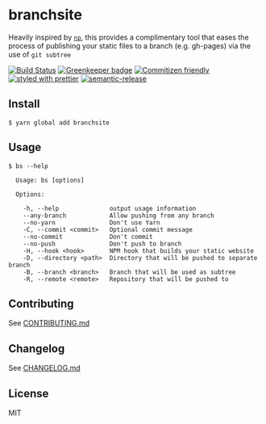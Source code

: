 # branchsite

Heavily inspired by [`np`](https://github.com/sindresorhus/np), this provides a complimentary tool that eases the process of publishing your static files to a branch (e.g. gh-pages) via the use of `git subtree`

 [![Build Status](https://travis-ci.org/enriquecaballero/branchsite.svg?branch=master)](https://travis-ci.org/enriquecaballero/branchsite)  [![Greenkeeper badge](https://badges.greenkeeper.io/enriquecaballero/branchsite.svg)](https://greenkeeper.io/) [![Commitizen friendly](https://img.shields.io/badge/commitizen-friendly-brightgreen.svg)](http://commitizen.github.io/cz-cli/) [![styled with prettier](https://img.shields.io/badge/styled_with-prettier-ff69b4.svg)](https://github.com/prettier/prettier) [![semantic-release](https://img.shields.io/badge/%20%20%F0%9F%93%A6%F0%9F%9A%80-semantic--release-e10079.svg)](https://github.com/semantic-release/semantic-release)

## Install
```
$ yarn global add branchsite
```

## Usage
```
$ bs --help

  Usage: bs [options]

  Options:

    -h, --help              output usage information
    --any-branch            Allow pushing from any branch
    --no-yarn               Don't use Yarn
    -C, --commit <commit>   Optional commit message
    --no-commit             Don't commit
    --no-push               Don't push to branch
    -H, --hook <hook>       NPM hook that builds your static website
    -D, --directory <path>  Directory that will be pushed to separate branch
    -B, --branch <branch>   Branch that will be used as subtree
    -R, --remote <remote>   Repository that will be pushed to
```

## Contributing

See [CONTRIBUTING.md](CONTRIBUTING.md)

## Changelog

See [CHANGELOG.md](CHANGELOG.md)

## License

MIT
